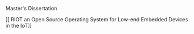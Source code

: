 Master's Dissertation

[[ RIOT an Open Source Operating System for Low-end Embedded Devices in the IoT]]